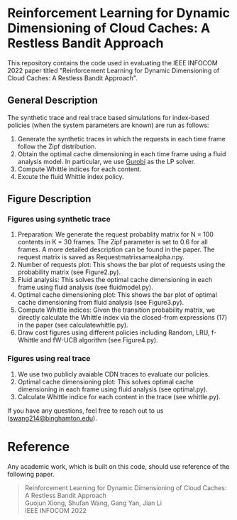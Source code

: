 # Reinforcement Learning for Dynamic Dimensioning of Cloud Caches: A Restless Bandit Approach
This repository contains the code used in evaluating the IEEE INFOCOM 2022 paper titled "Reinforcement Learning for Dynamic Dimensioning of Cloud Caches: A Restless Bandit Approach". 

## General Description
The synthetic trace and real trace based simulations for index-based policies (when the system parameters are known) are run as follows:
1. Generate the synthetic traces in which the requests in each time frame follow the Zipf distribution.
2. Obtain the optimal cache dimensioning in each time frame using a fluid analysis model. In particular, we use [Gurobi](https://www.gurobi.com) as the LP solver.
3. Compute Whittle indices for each content.
4. Excute the fluid Whittle index policy.

## Figure Description
### Figures using synthetic trace
1. Preparation: We generate the request probablity matrix for N = 100 contents in K = 30 frames. The Zipf parameter is set to 0.6 for all frames. A more detailed description can be found in the paper. The request matrix is saved as Requestmatrixsamealpha.npy.
2. Number of requests plot: This shows the bar plot of requests using the probability matrix (see Figure2.py).
3. Fluid analysis: This solves the optimal cache dimensioning in each frame using fluid analysis (see fluidmodel.py).
4. Optimal cache dimensioning plot: This shows the bar plot of optimal cache dimensioning from fluid analysis (see Figure3.py).
5. Compute Whittle indices: Given the transition probability matrix, we directly calculate the Whittle index via the closed-from expressions (17) in the paper (see calculatewhittle.py).
6. Draw cost figures using different policies including Random, LRU, f-Whittle and fW-UCB algorithm (see Figure4.py).
### Figures using real trace
1. We use two publicly avaiable CDN traces to evaluate our policies.
2. Optimal cache dimensioning plot: This solves optimal cache dimensioning in each frame using fluid analysis (see optimal.py).
3. Calculate Whittle indice for each content in the trace (see whittle.py).

If you have any questions, feel free to reach out to us (swang214@binghamton.edu).

# Reference
Any academic work, which is built on this code, should use reference of the following paper.
>Reinforcement Learning for Dynamic Dimensioning of Cloud Caches: A Restless Bandit Approach\
>Guojun Xiong, Shufan Wang, Gang Yan, Jian Li\
>IEEE INFOCOM 2022

